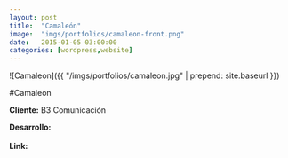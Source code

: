```yaml
---
layout:	post
title:	"Camaleón"
image:	"imgs/portfolios/camaleon-front.png"
date:   2015-01-05 03:00:00
categories: [wordpress,website]
---
```

![Camaleon]({{ "/imgs/portfolios/camaleon.jpg" | prepend: site.baseurl }})

#Camaleon

**Cliente:** B3 Comunicación

**Desarrollo:** 
<br><br>
**Link:**
<a class="link" href="#" target="blank"> </a>